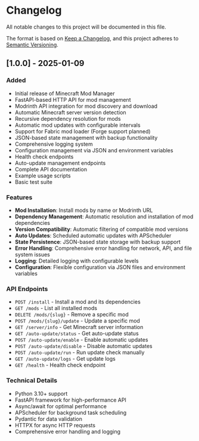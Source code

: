 # Changelog

All notable changes to this project will be documented in this file.

The format is based on [Keep a Changelog](https://keepachangelog.com/en/1.0.0/),
and this project adheres to [Semantic Versioning](https://semver.org/spec/v2.0.0.html).

## [1.0.0] - 2025-01-09

### Added
- Initial release of Minecraft Mod Manager
- FastAPI-based HTTP API for mod management
- Modrinth API integration for mod discovery and download
- Automatic Minecraft server version detection
- Recursive dependency resolution for mods
- Automatic mod updates with configurable intervals
- Support for Fabric mod loader (Forge support planned)
- JSON-based state management with backup functionality
- Comprehensive logging system
- Configuration management via JSON and environment variables
- Health check endpoints
- Auto-update management endpoints
- Complete API documentation
- Example usage scripts
- Basic test suite

### Features
- **Mod Installation**: Install mods by name or Modrinth URL
- **Dependency Management**: Automatic resolution and installation of mod dependencies
- **Version Compatibility**: Automatic filtering of compatible mod versions
- **Auto Updates**: Scheduled automatic updates with APScheduler
- **State Persistence**: JSON-based state storage with backup support
- **Error Handling**: Comprehensive error handling for network, API, and file system issues
- **Logging**: Detailed logging with configurable levels
- **Configuration**: Flexible configuration via JSON files and environment variables

### API Endpoints
- `POST /install` - Install a mod and its dependencies
- `GET /mods` - List all installed mods
- `DELETE /mods/{slug}` - Remove a specific mod
- `POST /mods/{slug}/update` - Update a specific mod
- `GET /server/info` - Get Minecraft server information
- `GET /auto-update/status` - Get auto-update status
- `POST /auto-update/enable` - Enable automatic updates
- `POST /auto-update/disable` - Disable automatic updates
- `POST /auto-update/run` - Run update check manually
- `GET /auto-update/logs` - Get update logs
- `GET /health` - Health check endpoint

### Technical Details
- Python 3.10+ support
- FastAPI framework for high-performance API
- Async/await for optimal performance
- APScheduler for background task scheduling
- Pydantic for data validation
- HTTPX for async HTTP requests
- Comprehensive error handling and logging